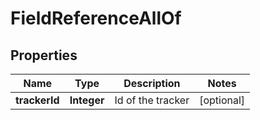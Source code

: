 

# FieldReferenceAllOf

## Properties

Name | Type | Description | Notes
------------ | ------------- | ------------- | -------------
**trackerId** | **Integer** | Id of the tracker |  [optional]



